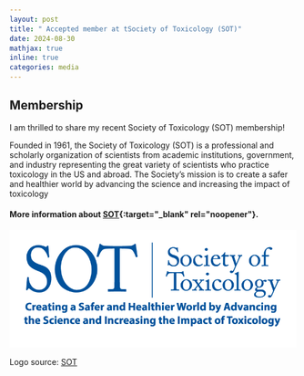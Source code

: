 ```yaml
---
layout: post
title: " Accepted member at tSociety of Toxicology (SOT)"
date: 2024-08-30
mathjax: true
inline: true
categories: media
---
```


## Membership

I am thrilled to share my recent  Society of Toxicology (SOT) membership!

Founded in 1961, the Society of Toxicology (SOT) is a professional and scholarly organization of scientists from academic institutions, government, and industry representing the great variety of scientists who practice toxicology in the US and abroad. 
The Society’s mission is to create a safer and healthier world by advancing the science and increasing the impact of toxicology

#### More information about [SOT](https://www.toxicology.org/){:target="_blank" rel="noopener"}.

<div class="image-container">
  <img class="Membership" src="/images/2024_08_30.png" alt="Membership">
</div>
<p class="caption">Logo source: <a href="https://www.toxicology.org/" target="_blank" rel="noopener">SOT</a></p>

<style>
    .a2a_kit {
        float: right; /* Float the div to the right */
        margin: 10px; /* Add some margin for spacing */
    }
</style>

<!-- AddToAny BEGIN -->
<div class="a2a_kit a2a_kit_size_32 a2a_default_style">
    <a class="a2a_dd" href="https://www.addtoany.com/share"></a>
    <a class="a2a_button_facebook"></a>
    <a class="a2a_button_linkedin"></a>
    <a class="a2a_button_x"></a>
    <a class="a2a_button_microsoft_teams"></a>
    <a class="a2a_button_whatsapp"></a>
    <a class="a2a_button_pinterest"></a>
    <a class="a2a_button_email"></a>
</div>
<script>
    var a2a_config = a2a_config || {};
    a2a_config.num_services = 12;
</script>
<script async src="https://static.addtoany.com/menu/page.js"></script>
<!-- AddToAny END -->
